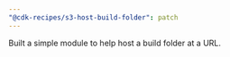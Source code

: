 ```yaml
---
"@cdk-recipes/s3-host-build-folder": patch
---
```


Built a simple module to help host a build folder at a URL.
